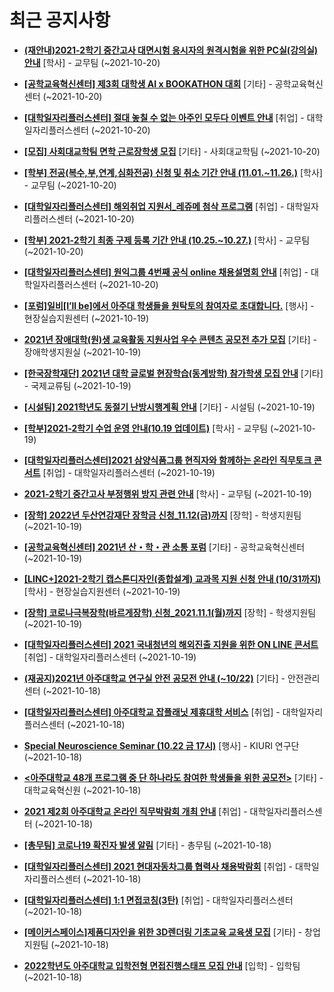 # 최근 공지사항

* **[(재안내)2021-2학기 중간고사 대면시험 응시자의 원격시험을 위한 PC실(강의실) 안내](http://ajou.ac.kr/kr/ajou/notice.do?mode=view&amp;articleNo=114086&amp;article.offset=0&amp;articleLimit=30)**
 [학사] - 교무팀 (~2021-10-20)

* **[[공학교육혁신센터] 제3회 대학생 AI x BOOKATHON 대회](http://ajou.ac.kr/kr/ajou/notice.do?mode=view&amp;articleNo=114085&amp;article.offset=0&amp;articleLimit=30)**
 [기타] - 공학교육혁신센터 (~2021-10-20)

* **[[대학일자리플러스센터] 절대 놓칠 수 없는 아주인 모두다 이벤트 안내](http://ajou.ac.kr/kr/ajou/notice.do?mode=view&amp;articleNo=114084&amp;article.offset=0&amp;articleLimit=30)**
 [취업] - 대학일자리플러스센터 (~2021-10-20)

* **[[모집] 사회대교학팀 면학 근로장학생 모집](http://ajou.ac.kr/kr/ajou/notice.do?mode=view&amp;articleNo=114083&amp;article.offset=0&amp;articleLimit=30)**
 [기타] - 사회대교학팀 (~2021-10-20)

* **[[학부] 전공(복수,부,연계,심화전공) 신청 및 취소 기간 안내 (11.01.~11.26.)](http://ajou.ac.kr/kr/ajou/notice.do?mode=view&amp;articleNo=114082&amp;article.offset=0&amp;articleLimit=30)**
 [학사] - 교무팀 (~2021-10-20)

* **[[대학일자리플러스센터] 해외취업 지원서_레쥬메 첨삭 프로그램](http://ajou.ac.kr/kr/ajou/notice.do?mode=view&amp;articleNo=114080&amp;article.offset=0&amp;articleLimit=30)**
 [취업] - 대학일자리플러스센터 (~2021-10-20)

* **[[학부] 2021-2학기 최종 구제 등록 기간 안내 (10.25.~10.27.)](http://ajou.ac.kr/kr/ajou/notice.do?mode=view&amp;articleNo=114078&amp;article.offset=0&amp;articleLimit=30)**
 [학사] - 교무팀 (~2021-10-20)

* **[[대학일자리플러스센터] 원익그룹 4번째 공식 online 채용설명회 안내](http://ajou.ac.kr/kr/ajou/notice.do?mode=view&amp;articleNo=114077&amp;article.offset=0&amp;articleLimit=30)**
 [취업] - 대학일자리플러스센터 (~2021-10-20)

* **[[포럼]일비[I’ll be]에서 아주대 학생들을 원탁토의 참여자로 초대합니다.](http://ajou.ac.kr/kr/ajou/notice.do?mode=view&amp;articleNo=114071&amp;article.offset=0&amp;articleLimit=30)**
 [행사] - 현장실습지원센터 (~2021-10-19)

* **[2021년 장애대학(원)생 교육활동 지원사업 우수 콘텐츠 공모전 추가 모집](http://ajou.ac.kr/kr/ajou/notice.do?mode=view&amp;articleNo=114069&amp;article.offset=0&amp;articleLimit=30)**
 [기타] - 장애학생지원실 (~2021-10-19)

* **[[한국장학재단] 2021년 대학 글로벌 현장학습(동계방학) 참가학생 모집 안내](http://ajou.ac.kr/kr/ajou/notice.do?mode=view&amp;articleNo=114062&amp;article.offset=0&amp;articleLimit=30)**
 [기타] - 국제교류팀 (~2021-10-19)

* **[[시설팀] 2021학년도 동절기 난방시행계획 안내](http://ajou.ac.kr/kr/ajou/notice.do?mode=view&amp;articleNo=114059&amp;article.offset=0&amp;articleLimit=30)**
 [기타] - 시설팀 (~2021-10-19)

* **[[학부]2021-2학기 수업 운영 안내(10.19 업데이트)](http://ajou.ac.kr/kr/ajou/notice.do?mode=view&amp;articleNo=114058&amp;article.offset=0&amp;articleLimit=30)**
 [학사] - 교무팀 (~2021-10-19)

* **[[대학일자리플러스센터]2021 삼양식품그룹 현직자와 함께하는 온라인 직무토크 콘서트](http://ajou.ac.kr/kr/ajou/notice.do?mode=view&amp;articleNo=114054&amp;article.offset=0&amp;articleLimit=30)**
 [취업] - 대학일자리플러스센터 (~2021-10-19)

* **[2021-2학기 중간고사 부정행위 방지 관련 안내](http://ajou.ac.kr/kr/ajou/notice.do?mode=view&amp;articleNo=114053&amp;article.offset=0&amp;articleLimit=30)**
 [학사] - 교무팀 (~2021-10-19)

* **[[장학] 2022년 두산연강재단 장학금 신청_11.12(금)까지](http://ajou.ac.kr/kr/ajou/notice.do?mode=view&amp;articleNo=114052&amp;article.offset=0&amp;articleLimit=30)**
 [장학] - 학생지원팀 (~2021-10-19)

* **[[공학교육혁신센터] 2021년 산・학・관 소통 포럼](http://ajou.ac.kr/kr/ajou/notice.do?mode=view&amp;articleNo=114051&amp;article.offset=0&amp;articleLimit=30)**
 [기타] - 공학교육혁신센터 (~2021-10-19)

* **[[LINC+]2021-2학기 캡스톤디자인(종합설계) 교과목 지원 신청 안내 (10/31까지)](http://ajou.ac.kr/kr/ajou/notice.do?mode=view&amp;articleNo=114050&amp;article.offset=0&amp;articleLimit=30)**
 [학사] - 현장실습지원센터 (~2021-10-19)

* **[[장학] 코로나극복장학(바르게장학) 신청_2021.11.1(월)까지](http://ajou.ac.kr/kr/ajou/notice.do?mode=view&amp;articleNo=114049&amp;article.offset=0&amp;articleLimit=30)**
 [장학] - 학생지원팀 (~2021-10-19)

* **[[대학일자리플러스센터] 2021 국내청년의 해외진출 지원을 위한 ON LINE 콘서트](http://ajou.ac.kr/kr/ajou/notice.do?mode=view&amp;articleNo=114047&amp;article.offset=0&amp;articleLimit=30)**
 [취업] - 대학일자리플러스센터 (~2021-10-19)

* **[(재공지)2021년 아주대학교 연구실 안전 공모전 안내 (~10/22)](http://ajou.ac.kr/kr/ajou/notice.do?mode=view&amp;articleNo=114035&amp;article.offset=0&amp;articleLimit=30)**
 [기타] - 안전관리센터 (~2021-10-18)

* **[[대학일자리플러스센터] 아주대학교 잡플래닛 제휴대학 서비스](http://ajou.ac.kr/kr/ajou/notice.do?mode=view&amp;articleNo=114034&amp;article.offset=0&amp;articleLimit=30)**
 [취업] - 대학일자리플러스센터 (~2021-10-18)

* **[Special Neuroscience Seminar (10.22 금 17시)](http://ajou.ac.kr/kr/ajou/notice.do?mode=view&amp;articleNo=114032&amp;article.offset=0&amp;articleLimit=30)**
 [행사] - KIURI 연구단 (~2021-10-18)

* **[&lt;아주대학교 48개 프로그램 중 단 하나라도 참여한 학생들을 위한 공모전&gt;](http://ajou.ac.kr/kr/ajou/notice.do?mode=view&amp;articleNo=114031&amp;article.offset=0&amp;articleLimit=30)**
 [기타] - 대학교육혁신원 (~2021-10-18)

* **[2021 제2회 아주대학교 온라인 직무박람회 개최 안내](http://ajou.ac.kr/kr/ajou/notice.do?mode=view&amp;articleNo=114029&amp;article.offset=0&amp;articleLimit=30)**
 [취업] - 대학일자리플러스센터 (~2021-10-18)

* **[[총무팀] 코로나19 확진자 발생 알림](http://ajou.ac.kr/kr/ajou/notice.do?mode=view&amp;articleNo=114023&amp;article.offset=0&amp;articleLimit=30)**
 [기타] - 총무팀 (~2021-10-18)

* **[[대학일자리플러스센터] 2021 현대자동차그룹 협력사 채용박람회](http://ajou.ac.kr/kr/ajou/notice.do?mode=view&amp;articleNo=114022&amp;article.offset=0&amp;articleLimit=30)**
 [취업] - 대학일자리플러스센터 (~2021-10-18)

* **[[대학일자리플러스센터] 1:1 면접코칭(3탄)](http://ajou.ac.kr/kr/ajou/notice.do?mode=view&amp;articleNo=114020&amp;article.offset=0&amp;articleLimit=30)**
 [취업] - 대학일자리플러스센터 (~2021-10-18)

* **[[메이커스페이스]제품디자인을 위한 3D렌더링 기초교육 교육생 모집](http://ajou.ac.kr/kr/ajou/notice.do?mode=view&amp;articleNo=114017&amp;article.offset=0&amp;articleLimit=30)**
 [기타] - 창업지원팀 (~2021-10-18)

* **[2022학년도 아주대학교 입학전형 면접진행스태프 모집 안내](http://ajou.ac.kr/kr/ajou/notice.do?mode=view&amp;articleNo=114015&amp;article.offset=0&amp;articleLimit=30)**
 [입학] - 입학팀 (~2021-10-18)
